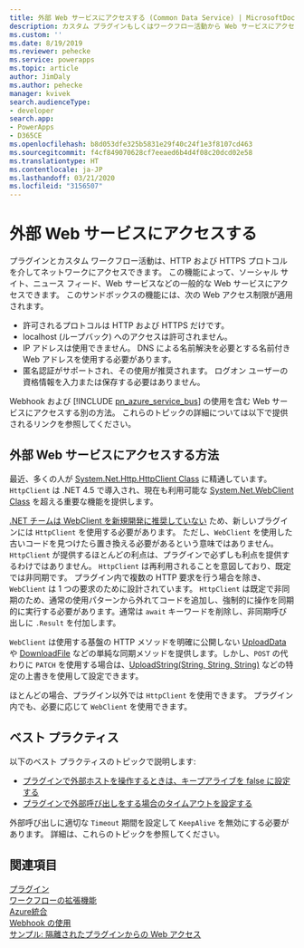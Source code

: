 ```yaml
---
title: 外部 Web サービスにアクセスする (Common Data Service) | MicrosoftDocs
description: カスタム プラグインもしくはワークフロー活動から Web サービスにアクセスする方法について説明します。
ms.custom: ''
ms.date: 8/19/2019
ms.reviewer: pehecke
ms.service: powerapps
ms.topic: article
author: JimDaly
ms.author: pehecke
manager: kvivek
search.audienceType:
- developer
search.app:
- PowerApps
- D365CE
ms.openlocfilehash: b8d053dfe325b5831e29f40c24f1e3f8107cd463
ms.sourcegitcommit: f4cf849070628cf7eeaed6b4d4f08c20dcd02e58
ms.translationtype: HT
ms.contentlocale: ja-JP
ms.lasthandoff: 03/21/2020
ms.locfileid: "3156507"
---
```

# <a name="access-external-web-services"></a>外部 Web サービスにアクセスする

プラグインとカスタム ワークフロー活動は、HTTP および HTTPS プロトコルを介してネットワークにアクセスできます。 この機能によって、ソーシャル サイト、ニュース フィード、Web サービスなどの一般的な Web サービスにアクセスできます。 このサンドボックスの機能には、次の Web アクセス制限が適用されます。  
  
- 許可されるプロトコルは HTTP および HTTPS だけです。
- localhost (ループバック) へのアクセスは許可されません。
- IP アドレスは使用できません。 DNS による名前解決を必要とする名前付き Web アドレスを使用する必要があります。
- 匿名認証がサポートされ、その使用が推奨されます。 ログオン ユーザーの資格情報を入力または保存する必要はありません。

Webhook および [!INCLUDE [pn_azure_service_bus](../../includes/pn_azure_service_bus.md)] の使用を含む Web サービスにアクセスする別の方法。 これらのトピックの詳細については以下で提供されるリンクを参照してください。

## <a name="how-to-access-external-web-services"></a>外部 Web サービスにアクセスする方法

最近、多くの人が [System.Net.Http.HttpClient Class](/dotnet/api/system.net.http.httpclient) に精通しています。 `HttpClient` は .NET 4.5 で導入され、現在も利用可能な [System.Net.WebClient Class](/dotnet/api/system.net.webclient) を超える重要な機能を提供します。

[.NET チームは WebClient を新規開発に推奨していない](/dotnet/api/system.net.webclient?#remarks) ため、新しいプラグインには `HttpClient` を使用する必要があります。 ただし、`WebClient` を使用した古いコードを見つけたら置き換える必要があるという意味ではありません。 `HttpClient` が提供するほとんどの利点は、プラグインで必ずしも利点を提供するわけではありません。 `HttpClient` は再利用されることを意図しており、既定では非同期です。 プラグイン内で複数の HTTP 要求を行う場合を除き、`WebClient` は 1 つの要求のために設計されています。 `HttpClient` は既定で非同期のため、通常の使用パターンから外れてコードを追加し、強制的に操作を同期的に実行する必要があります。通常は `await` キーワードを削除し、非同期呼び出しに `.Result` を付加します。

`WebClient` は使用する基盤の HTTP メソッドを明確に公開しない [UploadData](/dotnet/api/system.net.webclient.uploaddata) や [DownloadFile](/dotnet/api/system.net.webclient.downloadfile) などの単純な同期メソッドを提供します。しかし、`POST` の代わりに `PATCH` を使用する場合は、[UploadString(String, String, String)](/dotnet/api/system.net.webclient.uploadstring#System_Net_WebClient_UploadString_System_String_System_String_System_String_) などの特定の上書きを使用して設定できます。

ほとんどの場合、プラグイン以外では `HttpClient` を使用できます。 プラグイン内でも、必要に応じて `WebClient` を使用できます。

## <a name="best-practices"></a>ベスト プラクティス

以下のベスト プラクティスのトピックで説明します:

- [プラグインで外部ホストを操作するときは、キープアライブを false に設定する](best-practices/business-logic/set-keepalive-false-interacting-external-hosts-plugin.md)
- [プラグインで外部呼び出しをする場合のタイムアウトを設定する](best-practices/business-logic/set-timeout-for-external-calls-from-plug-ins.md)

外部呼び出しに適切な `Timeout` 期間を設定して `KeepAlive` を無効にする必要があります。 詳細は、これらのトピックを参照してください。


## <a name="see-also"></a>関連項目

[プラグイン](plug-ins.md)<br />
[ワークフローの拡張機能](workflow/workflow-extensions.md)<br />
[Azure統合](azure-integration.md)<br />
[Webhook の使用](use-webhooks.md)<br />
[サンプル: 隔離されたプラグインからの Web アクセス](org-service/samples/web-access-plugin.md)
